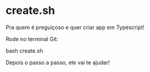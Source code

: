 # create.sh
Pra quem é preguiçoso e quer criar app em Typescript!

Rode no terminal Git:

bash create.sh

Depois o passo a passo, ele vai te ajudar!
